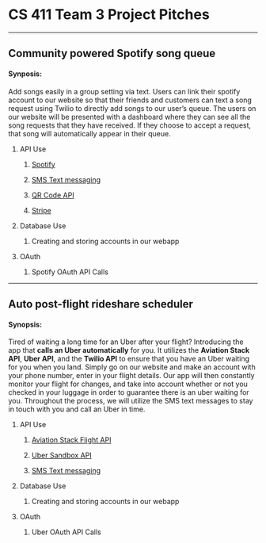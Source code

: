 # CS 411 Team 3 Project Pitches

---

## Community powered Spotify song queue

#### Synposis:

Add songs easily in a group setting via text. Users can link their spotify account to our website so that their friends and customers can text a song request using Twilio to directly add songs to our user’s queue. The users on our website will be presented with a dashboard where they can see all the song requests that they have received. If they choose to accept a request, that song will automatically appear in their queue.

1. API Use
   
   1. [Spotify](https://developer.spotify.com/documentation/web-api/)
   
   2. [SMS Text messaging](https://www.twilio.com/)

   3. [QR Code API](https://rapidapi.com/linqr-linqr-default/api/qrcode3/)

   4. [Stripe](https://stripe.com/docs/api)

2. Database Use
   
   1. Creating and storing accounts in our webapp

3. OAuth
   
   1. Spotify OAuth API Calls

---

## Auto post-flight rideshare scheduler

#### Synopsis:

Tired of waiting a long time for an Uber after your flight? Introducing the app that **calls an Uber automatically** for you. It utilizes the **Aviation Stack API**, **Uber API**, and the **Twilio API** to ensure that you have an Uber waiting for you when you land. Simply go on our website and make an account with your phone number, enter in your flight details. Our app will then constantly monitor your flight for changes, and take into account whether or not you checked in your luggage in order to guarantee there is an uber waiting for you. Throughout the process, we will utilize the SMS text messages to stay in touch with you and call an Uber in time.

1. API Use
   
   1. [Aviation Stack Flight API](https://aviationstack.com/documentation)
   
   2. [Uber Sandbox API](https://developer.uber.com/docs/riders/guides/sandbox)
   
   3. [SMS Text messaging](https://www.twilio.com/)

2. Database Use
   
   1. Creating and storing accounts in our webapp

3. OAuth
   
   1. Uber OAuth API Calls